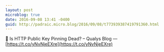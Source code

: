 ```yaml
---
layout: post
microblog: true
date: 2016-09-08 13:41 -0400
guid: http://padraic.micro.blog/2016/09/08/t773939387419791360.html
---
```

🔗 Is HTTP Public Key Pinning Dead? – Qualys Blog — [https://t.co/yNvNjeEXre](https://t.co/yNvNjeEXre)
